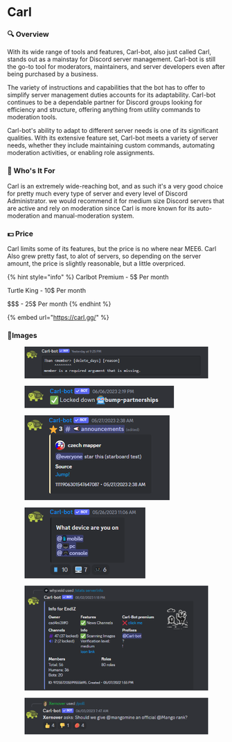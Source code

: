 # Carl

### 🔍 Overview

With its wide range of tools and features, Carl-bot, also just called Carl, stands out as a mainstay for Discord server management. Carl-bot is still the go-to tool for moderators, maintainers, and server developers even after being purchased by a business.

The variety of instructions and capabilities that the bot has to offer to simplify server management duties accounts for its adaptability. Carl-bot continues to be a dependable partner for Discord groups looking for efficiency and structure, offering anything from utility commands to moderation tools.

Carl-bot's ability to adapt to different server needs is one of its significant qualities. With its extensive feature set, Carl-bot meets a variety of server needs, whether they include maintaining custom commands, automating moderation activities, or enabling role assignments.

### 🤔 Who's It For

Carl is an extremely wide-reaching bot, and as such it's a very good choice for pretty much every type of server and every level of Discord Administrator. we would recommend it for medium size Discord servers that are active and rely on moderation since Carl is more known for its auto-moderation and manual-moderation system.

### 💵 Price

Carl limits some of its features, but the price is no where near MEE6. Carl Also grew pretty fast, to alot of servers, so depending on the server amount, the price is slightly reasonable, but a little overpriced.

{% hint style="info" %}
Carlbot Premium - 5$ Per month

Turtle King - 10$ Per month

\$$$ - 25$ Per month
{% endhint %}

{% embed url="https://carl.gg/" %}

### 🎨Images

<figure><img src="../.gitbook/assets/image (8).png" alt=""><figcaption></figcaption></figure>

<figure><img src="../.gitbook/assets/image (9).png" alt=""><figcaption></figcaption></figure>

<figure><img src="../.gitbook/assets/image (13).png" alt=""><figcaption></figcaption></figure>

<figure><img src="../.gitbook/assets/image (14).png" alt=""><figcaption></figcaption></figure>

<figure><img src="../.gitbook/assets/image (15).png" alt=""><figcaption></figcaption></figure>

<figure><img src="../.gitbook/assets/image (16).png" alt=""><figcaption></figcaption></figure>
